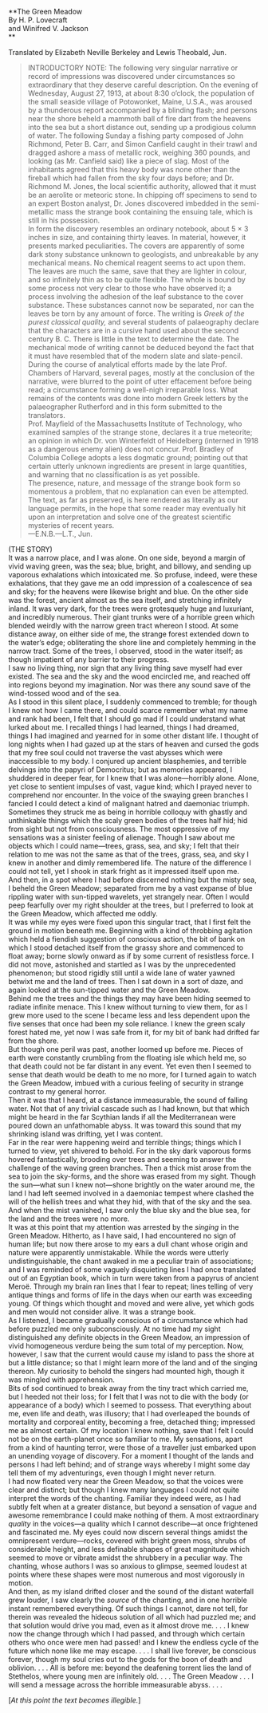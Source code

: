   
**The Green Meadow  
By H. P. Lovecraft  
and Winifred V. Jackson  
**  

  
Translated by Elizabeth Neville Berkeley and Lewis Theobald, Jun.  

> INTRODUCTORY NOTE: The following very singular narrative or record of
> impressions was discovered under circumstances so extraordinary that they
> deserve careful description. On the evening of Wednesday, August 27, 1913,
> at about 8:30 o’clock, the population of the small seaside village of
> Potowonket, Maine, U.S.A., was aroused by a thunderous report accompanied by
> a blinding flash; and persons near the shore beheld a mammoth ball of fire
> dart from the heavens into the sea but a short distance out, sending up a
> prodigious column of water. The following Sunday a fishing party composed of
> John Richmond, Peter B. Carr, and Simon Canfield caught in their trawl and
> dragged ashore a mass of metallic rock, weighing 360 pounds, and looking (as
> Mr. Canfield said) like a piece of slag. Most of the inhabitants agreed that
> this heavy body was none other than the fireball which had fallen from the
> sky four days before; and Dr. Richmond M. Jones, the local scientific
> authority, allowed that it must be an aerolite or meteoric stone. In
> chipping off specimens to send to an expert Boston analyst, Dr. Jones
> discovered imbedded in the semi-metallic mass the strange book containing
> the ensuing tale, which is still in his possession.  
>  In form the discovery resembles an ordinary notebook, about 5 × 3 inches in
> size, and containing thirty leaves. In material, however, it presents marked
> peculiarities. The covers are apparently of some dark stony substance
> unknown to geologists, and unbreakable by any mechanical means. No chemical
> reagent seems to act upon them. The leaves are much the same, save that they
> are lighter in colour, and so infinitely thin as to be quite flexible. The
> whole is bound by some process not very clear to those who have observed it;
> a process involving the adhesion of the leaf substance to the cover
> substance. These substances cannot now be separated, nor can the leaves be
> torn by any amount of force. The writing is _Greek of the purest classical
> quality,_ and several students of palaeography declare that the characters
> are in a cursive hand used about the second century B. C. There is little in
> the text to determine the date. The mechanical mode of writing cannot be
> deduced beyond the fact that it must have resembled that of the modern slate
> and slate-pencil. During the course of analytical efforts made by the late
> Prof. Chambers of Harvard, several pages, mostly at the conclusion of the
> narrative, were blurred to the point of utter effacement before being read;
> a circumstance forming a well-nigh irreparable loss. What remains of the
> contents was done into modern Greek letters by the palaeographer Rutherford
> and in this form submitted to the translators.  
>  Prof. Mayfield of the Massachusetts Institute of Technology, who examined
> samples of the strange stone, declares it a true meteorite; an opinion in
> which Dr. von Winterfeldt of Heidelberg (interned in 1918 as a dangerous
> enemy alien) does not concur. Prof. Bradley of Columbia College adopts a
> less dogmatic ground; pointing out that certain utterly unknown ingredients
> are present in large quantities, and warning that no classification is as
> yet possible.  
>  The presence, nature, and message of the strange book form so momentous a
> problem, that no explanation can even be attempted. The text, as far as
> preserved, is here rendered as literally as our language permits, in the
> hope that some reader may eventually hit upon an interpretation and solve
> one of the greatest scientific mysteries of recent years.  
>  —E.N.B.—L.T., Jun.

  
(THE STORY)  
It was a narrow place, and I was alone. On one side, beyond a margin of vivid
waving green, was the sea; blue, bright, and billowy, and sending up vaporous
exhalations which intoxicated me. So profuse, indeed, were these exhalations,
that they gave me an odd impression of a coalescence of sea and sky; for the
heavens were likewise bright and blue. On the other side was the forest,
ancient almost as the sea itself, and stretching infinitely inland. It was
very dark, for the trees were grotesquely huge and luxuriant, and incredibly
numerous. Their giant trunks were of a horrible green which blended weirdly
with the narrow green tract whereon I stood. At some distance away, on either
side of me, the strange forest extended down to the water’s edge; obliterating
the shore line and completely hemming in the narrow tract. Some of the trees,
I observed, stood in the water itself; as though impatient of any barrier to
their progress.  
I saw no living thing, nor sign that any living thing save myself had ever
existed. The sea and the sky and the wood encircled me, and reached off into
regions beyond my imagination. Nor was there any sound save of the wind-tossed
wood and of the sea.  
As I stood in this silent place, I suddenly commenced to tremble; for though I
knew not how I came there, and could scarce remember what my name and rank had
been, I felt that I should go mad if I could understand what lurked about me.
I recalled things I had learned, things I had dreamed, things I had imagined
and yearned for in some other distant life. I thought of long nights when I
had gazed up at the stars of heaven and cursed the gods that my free soul
could not traverse the vast abysses which were inaccessible to my body. I
conjured up ancient blasphemies, and terrible delvings into the papyri of
Democritus; but as memories appeared, I shuddered in deeper fear, for I knew
that I was alone—horribly alone. Alone, yet close to sentient impulses of
vast, vague kind; which I prayed never to comprehend nor encounter. In the
voice of the swaying green branches I fancied I could detect a kind of
malignant hatred and daemoniac triumph. Sometimes they struck me as being in
horrible colloquy with ghastly and unthinkable things which the scaly green
bodies of the trees half hid; hid from sight but not from consciousness. The
most oppressive of my sensations was a sinister feeling of alienage. Though I
saw about me objects which I could name—trees, grass, sea, and sky; I felt
that their relation to me was not the same as that of the trees, grass, sea,
and sky I knew in another and dimly remembered life. The nature of the
difference I could not tell, yet I shook in stark fright as it impressed
itself upon me.  
And then, in a spot where I had before discerned nothing but the misty sea, I
beheld the Green Meadow; separated from me by a vast expanse of blue rippling
water with sun-tipped wavelets, yet strangely near. Often I would peep
fearfully over my right shoulder at the trees, but I preferred to look at the
Green Meadow, which affected me oddly.  
It was while my eyes were fixed upon this singular tract, that I first felt
the ground in motion beneath me. Beginning with a kind of throbbing agitation
which held a fiendish suggestion of conscious action, the bit of bank on which
I stood detached itself from the grassy shore and commenced to float away;
borne slowly onward as if by some current of resistless force. I did not move,
astonished and startled as I was by the unprecedented phenomenon; but stood
rigidly still until a wide lane of water yawned betwixt me and the land of
trees. Then I sat down in a sort of daze, and again looked at the sun-tipped
water and the Green Meadow.  
Behind me the trees and the things they may have been hiding seemed to radiate
infinite menace. This I knew without turning to view them, for as I grew more
used to the scene I became less and less dependent upon the five senses that
once had been my sole reliance. I knew the green scaly forest hated me, yet
now I was safe from it, for my bit of bank had drifted far from the shore.  
But though one peril was past, another loomed up before me. Pieces of earth
were constantly crumbling from the floating isle which held me, so that death
could not be far distant in any event. Yet even then I seemed to sense that
death would be death to me no more, for I turned again to watch the Green
Meadow, imbued with a curious feeling of security in strange contrast to my
general horror.  
Then it was that I heard, at a distance immeasurable, the sound of falling
water. Not that of any trivial cascade such as I had known, but that which
might be heard in the far Scythian lands if all the Mediterranean were poured
down an unfathomable abyss. It was toward this sound that my shrinking island
was drifting, yet I was content.  
Far in the rear were happening weird and terrible things; things which I
turned to view, yet shivered to behold. For in the sky dark vaporous forms
hovered fantastically, brooding over trees and seeming to answer the challenge
of the waving green branches. Then a thick mist arose from the sea to join the
sky-forms, and the shore was erased from my sight. Though the sun—what sun I
knew not—shone brightly on the water around me, the land I had left seemed
involved in a daemoniac tempest where clashed the will of the hellish trees
and what they hid, with that of the sky and the sea. And when the mist
vanished, I saw only the blue sky and the blue sea, for the land and the trees
were no more.  
It was at this point that my attention was arrested by the _singing_ in the
Green Meadow. Hitherto, as I have said, I had encountered no sign of human
life; but now there arose to my ears a dull chant whose origin and nature were
apparently unmistakable. While the words were utterly undistinguishable, the
chant awaked in me a peculiar train of associations; and I was reminded of
some vaguely disquieting lines I had once translated out of an Egyptian book,
which in turn were taken from a papyrus of ancient Meroë. Through my brain ran
lines that I fear to repeat; lines telling of very antique things and forms of
life in the days when our earth was exceeding young. Of things which thought
and moved and were alive, yet which gods and men would not consider alive. It
was a strange book.  
As I listened, I became gradually conscious of a circumstance which had before
puzzled me only subconsciously. At no time had my sight distinguished any
definite objects in the Green Meadow, an impression of vivid homogeneous
verdure being the sum total of my perception. Now, however, I saw that the
current would cause my island to pass the shore at but a little distance; so
that I might learn more of the land and of the singing thereon. My curiosity
to behold the singers had mounted high, though it was mingled with
apprehension.  
Bits of sod continued to break away from the tiny tract which carried me, but
I heeded not their loss; for I felt that I was not to die with the body (or
appearance of a body) which I seemed to possess. That everything about me,
even life and death, was illusory; that I had overleaped the bounds of
mortality and corporeal entity, becoming a free, detached thing; impressed me
as almost certain. Of my location I knew nothing, save that I felt I could not
be on the earth-planet once so familiar to me. My sensations, apart from a
kind of haunting terror, were those of a traveller just embarked upon an
unending voyage of discovery. For a moment I thought of the lands and persons
I had left behind; and of strange ways whereby I might some day tell them of
my adventurings, even though I might never return.  
I had now floated very near the Green Meadow, so that the voices were clear
and distinct; but though I knew many languages I could not quite interpret the
words of the chanting. Familiar they indeed were, as I had subtly felt when at
a greater distance, but beyond a sensation of vague and awesome remembrance I
could make nothing of them. A most extraordinary _quality_ in the voices—a
quality which I cannot describe—at once frightened and fascinated me. My eyes
could now discern several things amidst the omnipresent verdure—rocks, covered
with bright green moss, shrubs of considerable height, and less definable
shapes of great magnitude which seemed to move or vibrate amidst the shrubbery
in a peculiar way. The chanting, whose authors I was so anxious to glimpse,
seemed loudest at points where these shapes were most numerous and most
vigorously in motion.  
And then, as my island drifted closer and the sound of the distant waterfall
grew louder, I saw clearly the _source_ of the chanting, and in one horrible
instant remembered everything. Of such things I cannot, dare not tell, for
therein was revealed the hideous solution of all which had puzzled me; and
that solution would drive you mad, even as it almost drove me. . . . I knew
now the change through which I had passed, and through which certain others
who once were men had passed! and I knew the endless cycle of the future which
none like me may escape. . . . I shall live forever, be conscious forever,
though my soul cries out to the gods for the boon of death and oblivion. . . .
All is before me: beyond the deafening torrent lies the land of Stethelos,
where young men are infinitely old. . . . The Green Meadow . . . I will send a
message across the horrible immeasurable abyss. . . .  
  
[_At this point the text becomes illegible._]  

